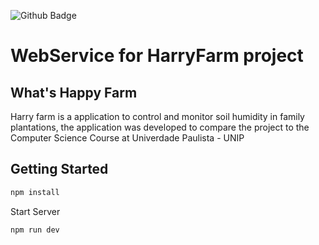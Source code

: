 ![Github Badge](https://img.shields.io/badge/node-V4.7.3-green?style=for-the-badge&logo=node)
# WebService for HarryFarm project
## What's Happy Farm
Harry farm is a application to control and monitor soil humidity in family plantations, the application was developed to compare the project to the Computer Science Course at Univerdade Paulista - UNIP
## Getting Started
```bash
npm install
```
Start Server
```bash
npm run dev
```
